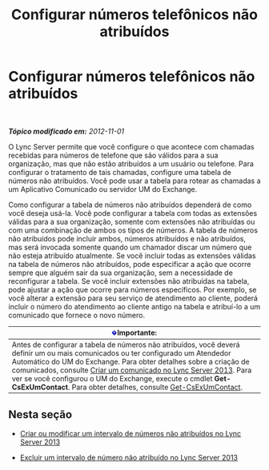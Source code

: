 ﻿---
title: Configurar números telefônicos não atribuídos
TOCTitle: Configurar números telefônicos não atribuídos
ms:assetid: a0650659-dce7-455f-8977-02454bbfa400
ms:mtpsurl: https://technet.microsoft.com/pt-br/library/Gg182559(v=OCS.15)
ms:contentKeyID: 49307637
ms.date: 05/19/2016
mtps_version: v=OCS.15
ms.translationtype: HT
---

# Configurar números telefônicos não atribuídos

 

_**Tópico modificado em:** 2012-11-01_

O Lync Server permite que você configure o que acontece com chamadas recebidas para números de telefone que são válidos para a sua organização, mas que não estão atribuídos a um usuário ou telefone. Para configurar o tratamento de tais chamadas, configure uma tabela de números não atribuídos. Você pode usar a tabela para rotear as chamadas a um Aplicativo Comunicado ou servidor UM do Exchange.

Como configurar a tabela de números não atribuídos dependerá de como você deseja usá-la. Você pode configurar a tabela com todas as extensões válidas para a sua organização, somente com extensões não atribuídas ou com uma combinação de ambos os tipos de números. A tabela de números não atribuídos pode incluir ambos, números atribuídos e não atribuídos, mas será invocada somente quando um chamador discar um número que não esteja atribuído atualmente. Se você incluir todas as extensões válidas na tabela de números não atribuídos, pode especificar a ação que ocorre sempre que alguém sair da sua organização, sem a necessidade de reconfigurar a tabela. Se você incluir extensões não atribuídas na tabela, pode ajustar a ação que ocorre para números específicos. Por exemplo, se você alterar a extensão para seu serviço de atendimento ao cliente, poderá incluir o número do atendimento ao cliente antigo na tabela e atribuí-lo a um comunicado que fornece o novo número.

<table>
<thead>
<tr class="header">
<th><img src="images/Gg425939.important(OCS.15).gif" title="important" alt="important" />Importante:</th>
</tr>
</thead>
<tbody>
<tr class="odd">
<td>Antes de configurar a tabela de números não atribuídos, você deverá definir um ou mais comunicados ou ter configurado um Atendedor Automático do UM do Exchange. Para obter detalhes sobre a criação de comunicados, consulte <a href="lync-server-2013-create-an-announcement.md">Criar um comunicado no Lync Server 2013</a>. Para ver se você configurou o UM do Exchange, execute o cmdlet <strong>Get-CsExUmContact</strong>. Para obter detalhes, consulte <a href="get-csexumcontact.md">Get-CsExUmContact</a>.</td>
</tr>
</tbody>
</table>


## Nesta seção

  - [Criar ou modificar um intervalo de números não atribuídos no Lync Server 2013](lync-server-2013-create-or-modify-an-unassigned-number-range.md)

  - [Excluir um intervalo de número não atribuído no Lync Server 2013](lync-server-2013-delete-an-unassigned-number-range.md)

